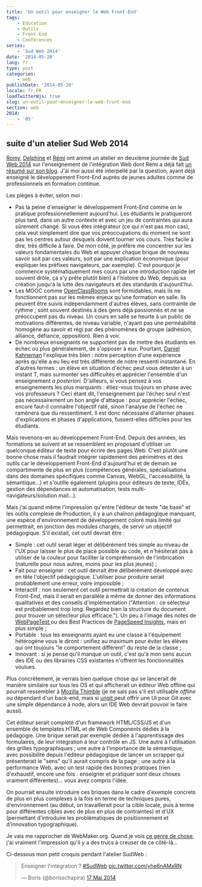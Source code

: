 ```yaml
---
title: 'Un outil pour enseigner le Web Front-End'
tags:
    - Education
    - Outils
    - Front-End
    - Conférences
series:
    - 'Sud Web 2014'
date: '2014-05-20'
lang: fr
type: post
categories:
    - web
publishDate: '2014-05-20'
locale: fr_FR
loadTwitterWjs: true
slug: un-outil-pour-enseigner-le-web-front-end
section: web
2014:
    - '05'
---
```


## suite d'un atelier Sud Web 2014

[Romy](http://romy.tetue.net/ "Romy, conceptrice web, parisienne et têtue"), [Delphine](http://nissone.com/ "Delphine, responsable qualité Web") et [Rémi](http://www.hteumeuleu.fr/ "Rémi, intégrateur Web passionné") ont animé un atelier en deuxième journée de [Sud Web 2014](http://sudweb.fr/2014/ "Sud Web 2014") sur l'enseignement de l'intégration Web dont Rémi a déjà fait [un résumé sur son blog](http://www.hteumeuleu.fr/comment-enseigner-integration-web/ "&quot;Comment enseigner l’intégration web&nbsp;?&quot; &quot;, HTeuMeuLeu"). J'ai moi aussi été interpellé par la question, ayant déjà enseigné le développement Front-End auprès de jeunes adultes comme de professionnels en formation continue.

<!--more-->

Les pièges à éviter, selon moi&nbsp;:

*   Pas la peine d'enseigner le développement Front-End comme on le pratique professionnellement aujourd'hui. Les étudiants le pratiqueront plus tard, dans un autre contexte et avec un jeu de contraintes qui aura sûrement changé. Si vous êtes intégrateur (ce qui n'est pas mon cas), cela veut simplement dire que vos préoccupations du moment ne sont pas les centres autour desquels doivent tourner vos cours. Très facile à dire, très difficile à faire. De mon côté, je préfère me concentrer sur les valeurs fondamentales du Web et appuyer chaque brique de nouveau savoir soit par ces valeurs, soit par une explication économique (pour expliquer les préfixes navigateurs, par exemple). C'est pourquoi je commence systématiquement mes cours par une introduction rapide (et souvent drôle, ça s'y prête plutôt bien) à l'histoire du Web, depuis sa création jusqu'à la lutte des navigateurs et des standards d'aujourd'hui.
*   Les MOOC comme [OpenClassRooms](http://openclassrooms.com/ "OpenClassRooms, le meilleur MOOC pour les métiers du numérique et bien plus") sont formidables, mais ils ne fonctionnent pas sur les mêmes enjeux qu'une formation en salle. Ils peuvent être suivis indépendamment d'autres élèves, sans contrainte de rythme ; sont souvent destinés à des gens déjà passionnés et ne se préoccupent pas du niveau. Un cours en salle se heurte à un public de motivations différentes, de niveau variable, n'ayant pas une perméabilité homogène au savoir et régi par des phénomènes de groupe (adhésion, alliance, défiance, opposition). Rien à voir.
*   De nombreux enseignants ne supportent pas de mettre des étudiants en échec ou plus généralement, de s'opposer à eux. Pourtant, [Daniel Kahneman](http://www.ted.com/talks/daniel_kahneman_the_riddle_of_experience_vs_memory "&quot;The riddle of experience vs. memory&quot; &quot;, Daniel Kahneman &quot;, TED") l'explique très bien&nbsp;: notre perception d'une expérience après qu'elle a eu lieu est très différente de notre ressenti instantané. En d'autres termes&nbsp;: un élève en situation d'échec peut vous détester à un instant T, mais surmonter ses difficultés et apprécier l'ensemble d'un enseignement _a posteriori_. D'ailleurs, si vous pensez à vos enseignements les plus marquants&nbsp;: étiez-vous toujours en phase avec vos professeurs&nbsp;? Ceci étant dit, l'enseignement par l'échec seul n'est pas nécessairement un bon angle d'attaque&nbsp;: pour apprécier l'échec, encore faut-il connaitre l'objectif raté, sinon l'analyse de l'échec ne ramènera que du ressentiment. Il est donc nécessaire d'alterner phases d'explications et phases d'applications, fussent-elles difficiles pour les étudiants.

Mais revenons-en au développement Front-End. Depuis des années, les formations se suivent et se ressemblent en proposant d'utiliser un quelconque éditeur de texte pour écrire des pages Web. C'est plutôt une bonne chose mais il faudrait intégrer rapidement des périmètres et des outils car le développement Front-End d'aujourd'hui et de demain se compartimente de plus en plus (compétences générales, spécialisations dans des domaines spécifiques comme Canvas, WebGL, l'accessibilité, la sémantique…) et s'outille également (plugins pour éditeurs de texte, IDEs, gestion des dépendances et automatisation, tests multi-navigateurs/solution mail…).

Mais j'ai quand même l'impression qu'entre l'éditeur de texte "de base" et les outils complexe de Production, il y a un chaînon pédagogique manquant, une espèce d'environnement de développement coloré mais limité qui permettrait, en jonction des modules chargés, de servir un objectif pédagogique. S'il existait, cet outil devrait être&nbsp;:

*   Simple&nbsp;: cet outil serait léger et délibérément très simple au niveau de l'UX pour laisser le plus de place possible au code, et n'hésiterait pas à utiliser de la couleur pour faciliter la compréhension de l'imbrication (naturelle pour nous autres, moins pour les plus jeunes) ;
*   Fait pour enseigner&nbsp;: cet outil devrait être délibérément développé avec en tête l'objectif pédagogique. L'utiliser pour produire serait probablement une erreur, voire impossible ;
*   Interactif&nbsp;: non seulement cet outil permettrait la création de contenus Front-End, mais il serait en parallèle à même de donner des informations qualitatives et des conseils d'implémentation ("Attention&nbsp;: ce sélecteur est probablement trop long. Regardez bien la structure du document pour trouver un sélecteur plus efficace."). Un peu à l'image des notes de [WebPageTest ](http://www.webpagetest.org "WebPageTest.org")ou des Best Practices de [PageSpeed Insights](https://developers.google.com/speed/pagespeed/insights/ "PageSpeed Insights"), mais en plus simple ;
*   Portable&nbsp;: tous les enseignants ayant eu une classe à l'équipement hétérogène vous le diront&nbsp;: unifiez au maximum pour éviter les élèves qui ont toujours "le comportement différent" du reste de la classe ;
*   Innovant&nbsp;: si je pense qu'il manque un outil, c'est qu'à mon sens aucun des IDE ou des librairies CSS existantes n'offrent les fonctionnalités voulues.

Plus concrètement, je verrais bien quelque chose qui se lancerait de manière similaire sur tous les OS et qui afficherait un éditeur Web offline qui pourrait ressembler à [Mozilla Thimble](https://thimble.webmaker.org/ "Mozilla Thimble") (je ne sais pas s'il est utilisable _offline_ ou dépendant d'un back-end, mais si [ungit ](https://github.com/FredrikNoren/ungit "Ungit sur GitHub.com")peut offrir une UI pour Git avec une simple dépendance à node, alors un IDE Web devrait pouvoir le faire aussi).

Cet éditeur serait complété d'un framework HTML/CSS/JS et d'un ensemble de templates HTML et de Web Components dédiés à la pédagogie. Une brique serait par exemple dédiée à l'apprentissage des formulaires, de leur intégration à leur contrôle en JS. Une autre à l'utilisation des grilles typographiques ; une autre à l'importance de la sémantique, avec possibilité depuis l'éditeur pédagogique de lancer un scrapper qui présenterait le "sens" qu'il aurait compris de la page ; une autre à la performance Web, avec un test rapide des bonnes pratiques (rien d'exhaustif, encore une fois&nbsp;: enseigner et pratiquer sont deux choses vraiment différentes)… vous avez compris l'idée.

On pourrait ensuite introduire ces briques dans le cadre d'exemple concrets de plus en plus complexes à la fois en terme de techniques pures, d'environnement (au début, on travaillerait pour la cible locale, puis à terme pour différentes cibles avec de plus en plus de contraintes) et d'UX (permettant d'introduire les problématiques de positionnement et d'innovation typographique).

Je vais me rapprocher de WebMaker.org. Quand je vois [ce genre de chose](https://webmaker.org/make-your-own "Teaching Templates &quot;, WebMaker.org"), j'ai vraiment l'impression qu'il y a des trucs à creuser de ce côté-là…

Ci-dessous mon petit croquis pendant l'atelier SudWeb&nbsp;:

<blockquote class="twitter-tweet" lang="fr"><p lang="fr" dir="ltr">Enseigner l&#39;intégration ? <a href="https://twitter.com/hashtag/SudWeb?src=hash">#SudWeb</a> <a href="http://t.co/yhe6nAMxRN">pic.twitter.com/yhe6nAMxRN</a></p>&mdash; Boris (@borisschapira) <a href="https://twitter.com/borisschapira/status/467696288885379072">17 Mai 2014</a></blockquote>